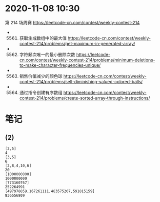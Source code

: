 
# 2020-11-08 10:30

第 214 场周赛 https://leetcode-cn.com/contest/weekly-contest-214
- 5561. 获取生成数组中的最大值 https://leetcode-cn.com/contest/weekly-contest-214/problems/get-maximum-in-generated-array/
- 5562. 字符频次唯一的最小删除次数 https://leetcode-cn.com/contest/weekly-contest-214/problems/minimum-deletions-to-make-character-frequencies-unique/
- 5563. 销售价值减少的颜色球 https://leetcode-cn.com/contest/weekly-contest-214/problems/sell-diminishing-valued-colored-balls/
- 5564. 通过指令创建有序数组 https://leetcode-cn.com/contest/weekly-contest-214/problems/create-sorted-array-through-instructions/

# 笔记

## (2)

```
[2,5]
4
[3,5]
6
[2,8,4,10,6]
20
[1000000000]
1000000000
[773160767]
252264991
[497978859,167261111,483575207,591815159]
836556809
```
